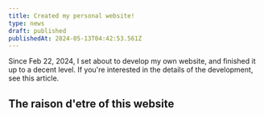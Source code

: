 ```yaml
---
title: Created my personal website!
type: news
draft: published
publishedAt: 2024-05-13T04:42:53.561Z
---
```


Since Feb 22, 2024, I set about to develop my own website, and finished it up to a decent level. If you're interested in the details of the development, see this article.

## The raison d'etre of this website
